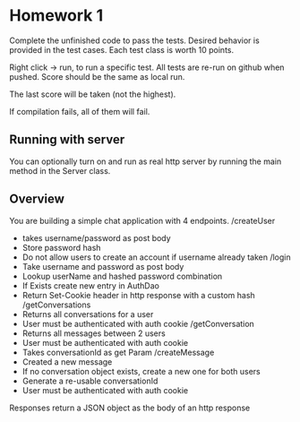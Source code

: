 # Homework 1
Complete the unfinished code to pass the tests.
Desired behavior is provided in the test cases. Each test class is worth 10 points.

Right click -> run, to run a specific test. All tests are re-run on github when pushed. Score should be the same as local run.

The last score will be taken (not the highest). 

If compilation fails, all of them will fail.

## Running with server
You can optionally turn on and run as real http server by running the main method in the Server class.

## Overview
You are building a simple chat application with 4 endpoints.
/createUser
- takes username/password as post body
- Store password hash
- Do not allow users to create an account if username already taken
/login
- Take username and password as post body
- Lookup userName and hashed password combination
- If Exists create new entry in AuthDao
- Return Set-Cookie header in http response with a custom hash
/getConversations
- Returns all conversations for a user
- User must be authenticated with auth cookie
/getConversation
- Returns all messages between 2 users
- User must be authenticated with auth cookie
- Takes conversationId as get Param
/createMessage
- Created a new message
- If no conversation object exists, create a new one for both users
- Generate a re-usable conversationId
- User must be authenticated with auth cookie

Responses return a JSON object as the body of an http response
